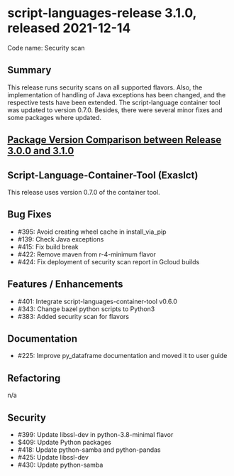 # script-languages-release 3.1.0, released 2021-12-14

Code name: Security scan

## Summary

This release runs security scans on all supported flavors. Also, the implementation of handling of Java exceptions has been changed, and the respective tests have been extended.
The script-language container tool was updated to version 0.7.0. Besides, there were several minor fixes and some packages where updated.  

## [Package Version Comparison between Release 3.0.0 and 3.1.0](package_diffs/3.1.0/README.md)
  
## Script-Language-Container-Tool (Exaslct)

This release uses version 0.7.0 of the container tool.

## Bug Fixes

 - #395: Avoid creating wheel cache in install_via_pip
 - #139: Check Java exceptions
 - #415: Fix build break
 - #422: Remove maven from r-4-minimum flavor
 - #424: Fix deployment of security scan report in Gcloud builds

## Features / Enhancements

 - #401: Integrate script-languages-container-tool v0.6.0
 - #343: Change bazel python scripts to Python3
 - #383: Added security scan for flavors 

## Documentation

 - #225: Improve py_dataframe documentation and moved it to user guide

## Refactoring

 n/a

## Security

 - #399: Update libssl-dev in python-3.8-minimal flavor
 - $409: Update Python packages
 - #418: Update python-samba and python-pandas
 - #425: Update libssl-dev 
 - #430: Update python-samba
